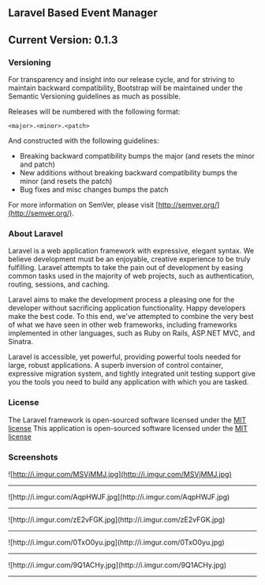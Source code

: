 ## Laravel Based Event Manager

## Current Version: 0.1.3

### Versioning

For transparency and insight into our release cycle, and for striving to maintain backward compatibility, Bootstrap will be maintained under the Semantic Versioning guidelines as much as possible.

Releases will be numbered with the following format:

`<major>.<minor>.<patch>`

And constructed with the following guidelines:

* Breaking backward compatibility bumps the major (and resets the minor and patch)
* New additions without breaking backward compatibility bumps the minor (and resets the patch)
* Bug fixes and misc changes bumps the patch

For more information on SemVer, please visit [http://semver.org/](http://semver.org/).

### About Laravel

Laravel is a web application framework with expressive, elegant syntax. We believe development must be an enjoyable, creative experience to be truly fulfilling. Laravel attempts to take the pain out of development by easing common tasks used in the majority of web projects, such as authentication, routing, sessions, and caching.

Laravel aims to make the development process a pleasing one for the developer without sacrificing application functionality. Happy developers make the best code. To this end, we've attempted to combine the very best of what we have seen in other web frameworks, including frameworks implemented in other languages, such as Ruby on Rails, ASP.NET MVC, and Sinatra.

Laravel is accessible, yet powerful, providing powerful tools needed for large, robust applications. A superb inversion of control container, expressive migration system, and tightly integrated unit testing support give you the tools you need to build any application with which you are tasked.

### License

The Laravel framework is open-sourced software licensed under the [MIT license](http://opensource.org/licenses/MIT)
This application is open-sourced software licensed under the [MIT license](http://opensource.org/licenses/MIT)

### Screenshots

![http://i.imgur.com/MSVjMMJ.jpg](http://i.imgur.com/MSVjMMJ.jpg)<br />
<hr />
![http://i.imgur.com/AqpHWJF.jpg](http://i.imgur.com/AqpHWJF.jpg)<br />
<hr />
![http://i.imgur.com/zE2vFGK.jpg](http://i.imgur.com/zE2vFGK.jpg)<br />
<hr />
![http://i.imgur.com/0TxO0yu.jpg](http://i.imgur.com/0TxO0yu.jpg)<br />
<hr />
![http://i.imgur.com/9Q1ACHy.jpg](http://i.imgur.com/9Q1ACHy.jpg)<br />
<hr />